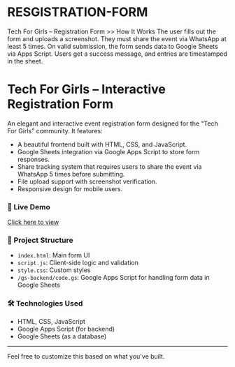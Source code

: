 # RESGISTRATION-FORM
Tech For Girls – Registration Form >> How It Works The user fills out the form and uploads a screenshot.  They must share the event via WhatsApp at least 5 times.  On valid submission, the form sends data to Google Sheets via Apps Script.  Users get a success message, and entries are timestamped in the sheet.

# Tech For Girls – Interactive Registration Form

An elegant and interactive event registration form designed for the "Tech For Girls" community. It features:

- A beautiful frontend built with HTML, CSS, and JavaScript.
- Google Sheets integration via Google Apps Script to store form responses.
- Share tracking system that requires users to share the event via WhatsApp 5 times before submitting.
- File upload support with screenshot verification.
- Responsive design for mobile users.

### 🚀 Live Demo
[Click here to view](https://raj4-creator.github.io/RESGISTRATION-FORM/)

### 📁 Project Structure
- `index.html`: Main form UI
- `script.js`: Client-side logic and validation
- `style.css`: Custom styles
- `/gs-backend/code.gs`: Google Apps Script for handling form data in Google Sheets

### 🛠️ Technologies Used
- HTML, CSS, JavaScript
- Google Apps Script (for backend)
- Google Sheets (as a database)

---

Feel free to customize this based on what you've built.
